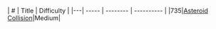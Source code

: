 

| # | Title | Difficulty |
|---| ----- | -------- | ---------- |
|735|[Asteroid Collision](https://github.com/nomarlo/problem-solving/tree/master/leetcode/735)|Medium|
